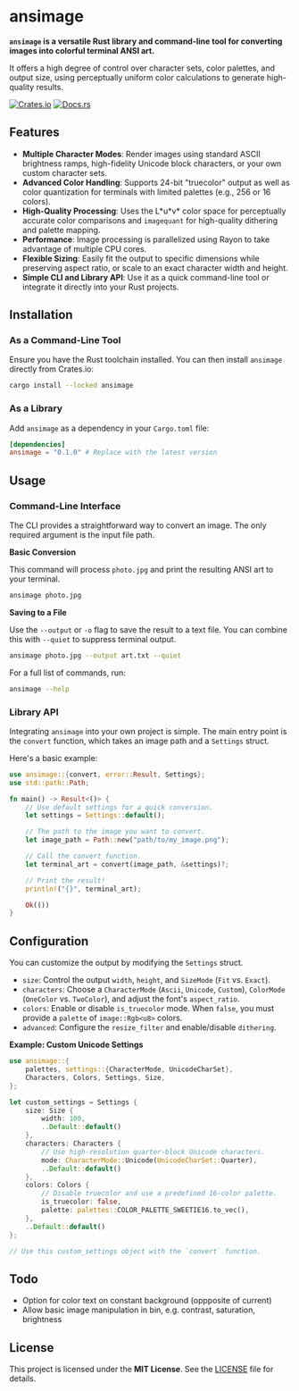 # ansimage

**`ansimage` is a versatile Rust library and command-line tool for converting images into colorful terminal ANSI art.**

It offers a high degree of control over character sets, color palettes, and output size, using perceptually uniform color calculations to generate high-quality results.

[![Crates.io](https://img.shields.io/crates/v/ansimage.svg)](https://crates.io/crates/ansimage)
[![Docs.rs](https://docs.rs/ansimage/badge.svg)](https://docs.rs/ansimage)

## Features

  * **Multiple Character Modes**: Render images using standard ASCII brightness ramps, high-fidelity Unicode block characters, or your own custom character sets.
  * **Advanced Color Handling**: Supports 24-bit "truecolor" output as well as color quantization for terminals with limited palettes (e.g., 256 or 16 colors).
  * **High-Quality Processing**: Uses the L\*u\*v\* color space for perceptually accurate color comparisons and `imagequant` for high-quality dithering and palette mapping.
  * **Performance**: Image processing is parallelized using Rayon to take advantage of multiple CPU cores.
  * **Flexible Sizing**: Easily fit the output to specific dimensions while preserving aspect ratio, or scale to an exact character width and height.
  * **Simple CLI and Library API**: Use it as a quick command-line tool or integrate it directly into your Rust projects.

## Installation

### As a Command-Line Tool

Ensure you have the Rust toolchain installed. You can then install `ansimage` directly from Crates.io:

```sh
cargo install --locked ansimage
```

### As a Library

Add `ansimage` as a dependency in your `Cargo.toml` file:

```toml
[dependencies]
ansimage = "0.1.0" # Replace with the latest version
```

## Usage

### Command-Line Interface

The CLI provides a straightforward way to convert an image. The only required argument is the input file path.

**Basic Conversion**

This command will process `photo.jpg` and print the resulting ANSI art to your terminal.

```sh
ansimage photo.jpg
```

**Saving to a File**

Use the `--output` or `-o` flag to save the result to a text file. You can combine this with `--quiet` to suppress terminal output.

```sh
ansimage photo.jpg --output art.txt --quiet
```

For a full list of commands, run:

```sh
ansimage --help
```

### Library API

Integrating `ansimage` into your own project is simple. The main entry point is the `convert` function, which takes an image path and a `Settings` struct.

Here's a basic example:

```rust
use ansimage::{convert, error::Result, Settings};
use std::path::Path;

fn main() -> Result<()> {
    // Use default settings for a quick conversion.
    let settings = Settings::default();

    // The path to the image you want to convert.
    let image_path = Path::new("path/to/my_image.png");

    // Call the convert function.
    let terminal_art = convert(image_path, &settings)?;

    // Print the result!
    println!("{}", terminal_art);

    Ok(())
}
```

## Configuration

You can customize the output by modifying the `Settings` struct.

  * `size`: Control the output `width`, `height`, and `SizeMode` (`Fit` vs. `Exact`).
  * `characters`: Choose a `CharacterMode` (`Ascii`, `Unicode`, `Custom`), `ColorMode` (`OneColor` vs. `TwoColor`), and adjust the font's `aspect_ratio`.
  * `colors`: Enable or disable `is_truecolor` mode. When `false`, you must provide a `palette` of `image::Rgb<u8>` colors.
  * `advanced`: Configure the `resize_filter` and enable/disable `dithering`.

**Example: Custom Unicode Settings**

```rust
use ansimage::{
    palettes, settings::{CharacterMode, UnicodeCharSet},
    Characters, Colors, Settings, Size,
};

let custom_settings = Settings {
    size: Size {
        width: 100,
        ..Default::default()
    },
    characters: Characters {
        // Use high-resolution quarter-block Unicode characters.
        mode: CharacterMode::Unicode(UnicodeCharSet::Quarter),
        ..Default::default()
    },
    colors: Colors {
        // Disable truecolor and use a predefined 16-color palette.
        is_truecolor: false,
        palette: palettes::COLOR_PALETTE_SWEETIE16.to_vec(),
    },
    ..Default::default()
};

// Use this custom_settings object with the `convert` function.
```

## Todo

- Option for color text on constant background (oppposite of current)
- Allow basic image manipulation in bin, e.g. contrast, saturation, brightness

## License

This project is licensed under the **MIT License**. See the [LICENSE](https://www.google.com/search?q=LICENSE) file for details.
